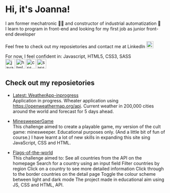 # Hi, it's Joanna! 
I am former mechatronic 👷‍♀️ and constructor of industrial automatization 🤖 <br />
I learn to program in front-end and looking for my first job as junior front-end developer <br />

Feel free to check out my reposietories and contact me at LinkedIn  [<img alt="joannaignasiak | LinkedIn" width="22px" src="https://cdn.jsdelivr.net/npm/simple-icons@v3/icons/linkedin.svg" />][linkedin]
<br />

For now, I feel confident in: Javascript, HTML5, CSS3, SASS<br>
<img align="left" alt="javascript"  width="30px" src="https://img.icons8.com/color/48/000000/javascript-logo-1.png"/>
<img align="left" alt="html5" width="30px" src="https://img.icons8.com/color/48/000000/html-5.png"/>
<img align="left" alt="css" width="30px" src="https://img.icons8.com/color/48/000000/css3.png"/>
<img align="left" alt="sass" width="30px" src="http://logo-load.com/uploads/posts/2016-08/sass-logo.png"/>
<br />
<br />


## Check out my reposietories
* [Latest: WeatherApp-inprogress](https://github.com/JoannaIgnasiak/WeatherApp-inprogress
) <br />
Application in progress. Wheater application using https://openweathermap.org/api. Current weather in 200,000 cities around the world and forecast for 5 days ahead.<br />

* [MinesweeperGame](https://github.com/JoannaIgnasiak/MinesweeperGame
) <br />
This challenge aimed to create a playable game, my version of the cult game: minesweeper. Educational purposes only. (And a little bit of fun of course.) 
I have learnt a lot of new skills in expanding this site sing JavaScript, CSS and HTML.<br />

* [Flags-of-the-world](https://github.com/JoannaIgnasiak/Flags-of-the-world
) <br />
This challenge aimed to:
See all countries from the API on the homepage
Search for a country using an input field
Filter countries by region
Click on a country to see more detailed information
Click through to the border countries on the detail page
Toggle the colour scheme between light and dark mode
The project made in educational aim using JS, CSS and HTML, API.



[linkedin]: https://www.linkedin.com/in/joanna-ignasiak/
